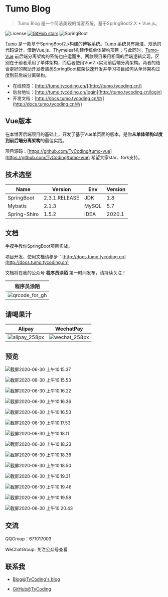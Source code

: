 # Tumo Blog

> Tumo Blog 是一个简洁美观的博客系统，基于SpringBoot2.X + Vue.js。

![License](https://img.shields.io/badge/License-MIT-green)  [![GitHub stars](https://img.shields.io/github/stars/TyCoding/tumo?label=Stars)](https://github.com/TyCoding/tumo/stargazers)  ![SpringBoot](https://img.shields.io/badge/SpringBoot-2.3.1.RELEASE-orange)

[Tumo](https://github.com/TyCoding/tumo) 是一款基于SpringBoot2.x构建的博客系统。[Tumo](https://github.com/TyCoding/tumo) 系统具有简洁、规范的代码设计，借助Vue.js、Thymeleaf构建传统单体架构项目；与此同时，[Tumo-Vue](https://github.com/TyCoding/tumo-vue) 前后端分离架构的系统也应运而生。两款项目采用相同的后端逻辑实现，区别在于前者采用了单体架构，而后者使用Vue2.x实现前后端分离架构。两者的结合更好的帮助开发者熟悉SpringBoot框架快速开发并学习项目如何从单体架构过度到前后端分离架构。

- 在线预览：[http://tumo.tycoding.cn/](http://tumo.tycoding.cn/)
- 后台地址：[http://tumo.tycoding.cn/login](http://tumo.tycoding.cn/login)
- 开发文档：[http://docs.tumo.tycoding.cn/#/](http://docs.tumo.tycoding.cn/#/)

## Vue版本

在本博客后端项目的基础上，开发了基于Vue单页面的版本，是你**从单体架构过度到前后端分离架构**的最佳实践。

项目源码：[https://github.com/TyCoding/tumo-vue](https://github.com/TyCoding/tumo-vue) 希望大家star、fork支持。

## 技术选型

| Name | Version | Env | Version |
| -- | -- | -- | -- |
| SpringBoot | 2.3.1.RELEASE | JDK | 1.8 |
| Mybatis | 2.1.3 | MySQL | 5.7 |
| Spring-Shiro | 1.5.2 | IDEA | 2020.1 |

## 文档

手摸手教你SpringBoot项目实战。

项目开发、使用文档请移步：[http://docs.tumo.tycoding.cn](http://docs.tumo.tycoding.cn) 


文档将在我的公众号 **程序员涂陌** 第一时间发布，请持续关注！

| 程序员涂陌                                                  |
| ----------------------------------------------------------- |
| ![qrcode_for_gh](http://tycoding.cn/imgs/20200610184737.jpg) |

## 请喝果汁

| Alipay                                                     | WechatPay                                                  |
| ---------------------------------------------------------- | ---------------------------------------------------------- |
| ![alipay_258px](http://tycoding.cn/imgs/20200610132929.png) | ![wechat_258px](http://tycoding.cn/imgs/20200610132940.png) |

## 预览

![截屏2020-06-30 上午10.15.37](http://tycoding.cn/imgs/20200630101539.png)

![截屏2020-06-30 上午10.15.53](http://tycoding.cn/imgs/20200630101555.png)

![截屏2020-06-30 上午10.16.22](http://tycoding.cn/imgs/20200630101625.png)

![截屏2020-06-30 上午10.16.36](http://tycoding.cn/imgs/20200630101638.png)

![截屏2020-06-30 上午10.16.53](http://tycoding.cn/imgs/20200630101655.png)

![截屏2020-06-30 上午10.17.53](http://tycoding.cn/imgs/20200630101800.png)

![截屏2020-06-30 上午10.18.11](http://tycoding.cn/imgs/20200630101813.png)

![截屏2020-06-30 上午10.18.23](http://tycoding.cn/imgs/20200630101825.png)

![截屏2020-06-30 上午10.18.38](http://tycoding.cn/imgs/20200630101840.png)

![截屏2020-06-30 上午10.18.50](http://tycoding.cn/imgs/20200630101852.png)

![截屏2020-06-30 上午10.19.31](http://tycoding.cn/imgs/20200630101934.png)

![截屏2020-06-30 上午10.19.46](http://tycoding.cn/imgs/20200630101948.png)

![截屏2020-06-30 上午10.19.58](http://tycoding.cn/imgs/20200630102000.png)

![截屏2020-06-30 上午10.20.43](http://tycoding.cn/imgs/20200630102045.png)


## 交流

QQGroup：671017003   

WeChatGroup:  关注公众号查看

## 联系我

- [Blog@TyCoding's blog](http://www.tycoding.cn)

- [GitHub@TyCoding](https://github.com/TyCoding)

